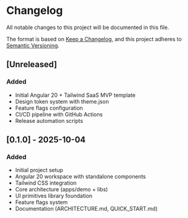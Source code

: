 # Changelog

All notable changes to this project will be documented in this file.

The format is based on [Keep a Changelog](https://keepachangelog.com/en/1.0.0/),
and this project adheres to [Semantic Versioning](https://semver.org/spec/v2.0.0.html).

## [Unreleased]

### Added
- Initial Angular 20 + Tailwind SaaS MVP template
- Design token system with theme.json
- Feature flags configuration
- CI/CD pipeline with GitHub Actions
- Release automation scripts

## [0.1.0] - 2025-10-04

### Added
- Initial project setup
- Angular 20 workspace with standalone components
- Tailwind CSS integration
- Core architecture (apps/demo + libs)
- UI primitives library foundation
- Feature flags system
- Documentation (ARCHITECTURE.md, QUICK_START.md)
